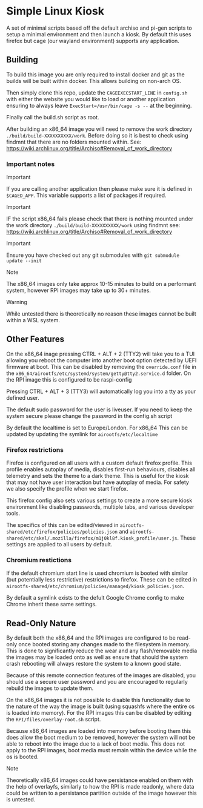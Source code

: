 # Simple Linux Kiosk

A set of minimal scripts based off the default archiso and pi-gen scripts to setup a minimal environment and then launch a kiosk.
By default this uses firefox but cage (our wayland environment) supports any application.

## Building

To build this image you are only required to install docker and git as the builds will be built within docker.
This allows building on non-arch OS.

Then simply clone this repo, update the `CAGEEXECSTART_LINE` in `config.sh` with either the website you would like to load or another application ensuring to always leave `ExecStart=/usr/bin/cage -s --` at the beginning.

Finally call the build.sh script as root.

After building an x86_64 image you will need to remove the work directory `./build/build-XXXXXXXXXX/work`. Before doing so it is best to check using findmnt that there are no folders mounted within. See: https://wiki.archlinux.org/title/Archiso#Removal_of_work_directory

### Important notes

> [!IMPORTANT]
> If you are calling another application then please make sure it is defined in `$CAGED_APP`.
> This variable supports a list of packages if required.

> [!IMPORTANT]
> IF the script x86_64 fails please check that there is nothing mounted under the work directory `./build/build-XXXXXXXXXX/work` using findmnt see: https://wiki.archlinux.org/title/Archiso#Removal_of_work_directory

> [!IMPORTANT]
> Ensure you have checked out any git submodules with `git submodule update --init`

> [!NOTE]
> The x86_64 images only take approx 10-15 minutes to build on a performant system, however RPI images may take up to 30+ minutes.

> [!WARNING]
> While untested there is theoretically no reason these images cannot be built within a WSL system.

## Other Features

On the x86_64 inage pressing CTRL + ALT + 2 (TTY2) will take you to a TUI allowing you reboot the computer into another boot option detected by UEFI firmware at boot. This can be disabled by removing the `override.conf` file in the `x86_64/airootfs/etc/systemd/system/getty@tty2.service.d` folder. On the RPI image this is configured to be raspi-config

Pressing CTRL + ALT + 3 (TTY3) will automatically log you into a tty as your defined user.

The default sudo password for the user is liveuser. If you need to keep the system secure please change the password in the config.sh script

By default the localtime is set to Europe/London. For x86_64 This can be updated by updating the symlink for `airootfs/etc/localtime`

### Firefox restrictions

Firefox is configured on all users with a custom default firefox profile. This profile enables autoplay of media, disables first-run behaviours, disables all telemetry and sets the theme to a dark theme. This is useful for the kiosk that may not have user interaction but have autoplay of media. For safety we also specify the profile when we start firefox.

This firefox config also sets various settings to create a more secure kiosk environment like disabling passwords, multiple tabs, and various developer tools.

The specifics of this can be edited/viewed in `airootfs-shared/etc/firefox/policies/policies.json` and `airootfs-shared/etc/skel/.mozilla/firefox/m1j0kl8f.kiosk_profile/user.js`. These settings are applied to all users by default.

### Chromium restictions

If the default chromium start line is used chromium is booted with similar (but potentially less restrictive) restrictions to firefox. These can be edited in `airootfs-shared/etc/chromium/policies/managed/kiosk_policies.json`.

By default a symlink exists to the defult Google Chrome config to make Chrome inherit these same settings.

## Read-Only Nature

By default both the x86_64 and the RPI images are configured to be read-only once booted storing any changes made to the filesystem in memory. This is done to significantly reduce the wear and any flash/removable media the images may be loaded onto as well as ensure that should the system crash rebooting will always restore the system to a known good state.

Because of this remote connection features of the images are disabled, you should use a secure user password and you are encouraged to regularly rebuild the images to update them.

On the x86_64 images it is not possible to disable this functionality due to the nature of the way the image is built (using squashfs where the entire os is loaded into memory). For the RPI images this can be disabled by editing the `RPI/files/overlay-root.sh` script.

Because x86_64 images are loaded into memory before booting them this does allow the boot medium to be removed, however the system will not be able to reboot into the image due to a lack of boot media. This does not apply to the RPI images, boot media must remain within the device while the os is booted.

> [!NOTE]
> Theoretically x86_64 images could have persistance enabled on them with the help of overlayfs, similarly to how the RPI is made readonly, where data could be written to a persistance partition outside of the image however this is untested.
